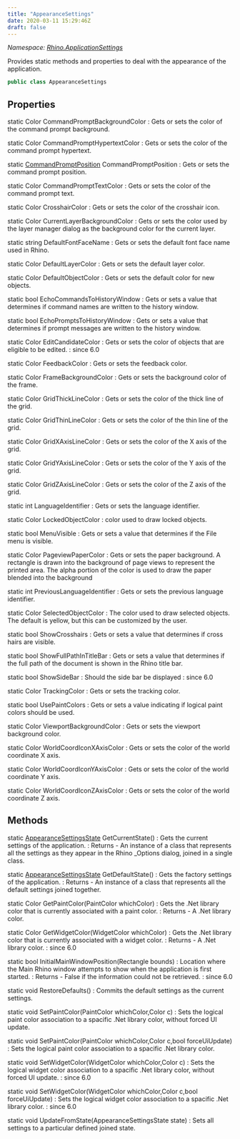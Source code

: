 ```yaml
---
title: "AppearanceSettings"
date: 2020-03-11 15:29:46Z
draft: false
---
```


*Namespace: [Rhino.ApplicationSettings](../)*

Provides static methods and properties to deal with the appearance of the application.
```cs
public class AppearanceSettings
```
## Properties

static Color CommandPromptBackgroundColor
: Gets or sets the color of the command prompt background.

static Color CommandPromptHypertextColor
: Gets or sets the color of the command prompt hypertext.

static [CommandPromptPosition](/rhinocommon/rhino/applicationsettings/commandpromptposition/) CommandPromptPosition
: Gets or sets the command prompt position.

static Color CommandPromptTextColor
: Gets or sets the color of the command prompt text.

static Color CrosshairColor
: Gets or sets the color of the crosshair icon.

static Color CurrentLayerBackgroundColor
: Gets or sets the color used by the layer manager dialog as the background color for the current layer.

static string DefaultFontFaceName
: Gets or sets the default font face name used in Rhino.

static Color DefaultLayerColor
: Gets or sets the default layer color.

static Color DefaultObjectColor
: Gets or sets the default color for new objects.

static bool EchoCommandsToHistoryWindow
: Gets or sets a value that determines if command names are written to the history window.

static bool EchoPromptsToHistoryWindow
: Gets or sets a value that determines if prompt messages are written to the history window.

static Color EditCandidateColor
: Gets or sets the color of objects that are eligible to be edited.
: since 6.0

static Color FeedbackColor
: Gets or sets the feedback color.

static Color FrameBackgroundColor
: Gets or sets the background color of the frame.

static Color GridThickLineColor
: Gets or sets the color of the thick line of the grid.

static Color GridThinLineColor
: Gets or sets the color of the thin line of the grid.

static Color GridXAxisLineColor
: Gets or sets the color of the X axis of the grid.

static Color GridYAxisLineColor
: Gets or sets the color of the Y axis of the grid.

static Color GridZAxisLineColor
: Gets or sets the color of the Z axis of the grid.

static int LanguageIdentifier
: Gets or sets the language identifier.

static Color LockedObjectColor
: color used to draw locked objects.

static bool MenuVisible
: Gets or sets a value that determines if the File menu is visible.

static Color PageviewPaperColor
: Gets or sets the paper background. A rectangle is drawn into the background
     of page views to represent the printed area. The alpha portion of the color
     is used to draw the paper blended into the background

static int PreviousLanguageIdentifier
: Gets or sets the previous language identifier.

static Color SelectedObjectColor
: The color used to draw selected objects.
    The default is yellow, but this can be customized by the user.

static bool ShowCrosshairs
: Gets or sets a value that determines if cross hairs are visible.

static bool ShowFullPathInTitleBar
: Gets or sets a value that determines if the full path of the document is shown in the Rhino title bar.

static bool ShowSideBar
: Should the side bar be displayed
: since 6.0

static Color TrackingColor
: Gets or sets the tracking color.

static bool UsePaintColors
: Gets or sets a value indicating if logical paint colors should be used.

static Color ViewportBackgroundColor
: Gets or sets the viewport background color.

static Color WorldCoordIconXAxisColor
: Gets or sets the color of the world coordinate X axis.

static Color WorldCoordIconYAxisColor
: Gets or sets the color of the world coordinate Y axis.

static Color WorldCoordIconZAxisColor
: Gets or sets the color of the world coordinate Z axis.
## Methods

static [AppearanceSettingsState](/rhinocommon/rhino/applicationsettings/appearancesettingsstate/) GetCurrentState()
: Gets the current settings of the application.
: Returns - An instance of a class that represents all the settings as they appear in the Rhino _Options dialog,
     joined in a single class.

static [AppearanceSettingsState](/rhinocommon/rhino/applicationsettings/appearancesettingsstate/) GetDefaultState()
: Gets the factory settings of the application.
: Returns - An instance of a class that represents all the default settings joined together.

static Color GetPaintColor(PaintColor whichColor)
: Gets the .Net library color that is currently associated with a paint color.
: Returns - A .Net library color.

static Color GetWidgetColor(WidgetColor whichColor)
: Gets the .Net library color that is currently associated with a widget color.
: Returns - A .Net library color.
: since 6.0

static bool InitialMainWindowPosition(Rectangle bounds)
: Location where the Main Rhino window attempts to show when the application is first
     started.
: Returns - False if the information could not be retrieved.
: since 6.0

static void RestoreDefaults()
: Commits the default settings as the current settings.

static void SetPaintColor(PaintColor whichColor,Color c)
: Sets the logical paint color association to a spacific .Net library color, without forced UI update.

static void SetPaintColor(PaintColor whichColor,Color c,bool forceUiUpdate)
: Sets the logical paint color association to a spacific .Net library color.

static void SetWidgetColor(WidgetColor whichColor,Color c)
: Sets the logical widget color association to a spacific .Net library color, without forced UI update.
: since 6.0

static void SetWidgetColor(WidgetColor whichColor,Color c,bool forceUiUpdate)
: Sets the logical widget color association to a spacific .Net library color.
: since 6.0

static void UpdateFromState(AppearanceSettingsState state)
: Sets all settings to a particular defined joined state.
